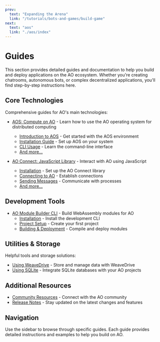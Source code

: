 ```yaml
---
prev:
  text: "Expanding the Arena"
  link: "/tutorials/bots-and-games/build-game"
next:
  text: "aos"
  link: "./aos/index"
---
```


# Guides

This section provides detailed guides and documentation to help you build and deploy applications on the AO ecosystem. Whether you're creating chatrooms, autonomous bots, or complex decentralized applications, you'll find step-by-step instructions here.

## Core Technologies

Comprehensive guides for AO's main technologies:

- [AOS: Compute on AO](aos/index) - Learn how to use the AO operating system for distributed computing

  - [Introduction to AOS](aos/intro) - Get started with the AOS environment
  - [Installation Guide](aos/installing) - Set up AOS on your system
  - [CLI Usage](aos/cli) - Learn the command-line interface
  - [And more...](aos/index)

- [AO Connect: JavaScript Library](aoconnect/aoconnect) - Interact with AO using JavaScript
  - [Installation](aoconnect/installing-connect) - Set up the AO Connect library
  - [Connecting to AO](aoconnect/connecting) - Establish connections
  - [Sending Messages](aoconnect/sending-messages) - Communicate with processes
  - [And more...](aoconnect/aoconnect)

## Development Tools

- [AO Module Builder CLI](dev-cli/index) - Build WebAssembly modules for AO
  - [Installation](dev-cli/index#install) - Install the development CLI
  - [Project Setup](dev-cli/index#start-a-project) - Create your first project
  - [Building & Deployment](dev-cli/index#build-a-project) - Compile and deploy modules

## Utilities & Storage

Helpful tools and storage solutions:

- [Using WeaveDrive](snacks/weavedrive) - Store and manage data with WeaveDrive
- [Using SQLite](snacks/sqlite) - Integrate SQLite databases with your AO projects

## Additional Resources

- [Community Resources](/references/community) - Connect with the AO community
- [Release Notes](/releasenotes/index) - Stay updated on the latest changes and features

## Navigation

Use the sidebar to browse through specific guides. Each guide provides detailed instructions and examples to help you build on AO.
